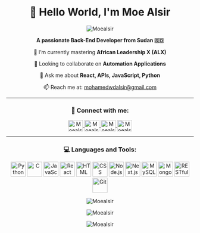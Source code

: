 <h1 align="center">👋 Hello World, I'm Moe Alsir</h1>
<p align="center">
  <img src="https://komarev.com/ghpvc/?username=Moealsir&label=Moe%20Alsir&color=0e75b6&style=flat-square" alt="Moealsir" />
</p>

<p align="center">
  <strong>A passionate Back-End Developer from Sudan 🇸🇩</strong>
</p>

<p align="center">🌱 I’m currently mastering <strong>African Leadership X (ALX)</strong></p>
<p align="center">👯 Looking to collaborate on <strong>Automation Applications</strong></p>
<p align="center">💬 Ask me about <strong>React, APIs, JavaScript, Python</strong></p>
<p align="center">📫 Reach me at: <a href="mailto:mohamedwdalsir@gmail.com">mohamedwdalsir@gmail.com</a></p>

---

<h3 align="center">🔗 Connect with me:</h3>
<p align="center">
    <a href="mailto:mohamedwdalsir@gmail.com" target="blank">
        <img align="center" src="https://img.icons8.com/color/48/000000/gmail.png" alt="Moealsir" height="30" width="40" />
    </a>
    <a href="https://linkedin.com/in/Moealsir" target="blank">
        <img align="center" src="https://img.icons8.com/color/48/000000/linkedin.png" alt="Moealsir" height="30" width="40" />
    </a>
    <a href="https://twitter.com/hajekki" target="blank">
        <img align="center" src="https://img.icons8.com/color/48/000000/twitter.png" alt="Moealsir" height="30" width="40" />
    </a>
    <a href="https://t.me/Moealsir" target="blank">
        <img align="center" src="https://img.icons8.com/color/48/000000/telegram-app.png" alt="Moealsir" height="30" width="40" />
    </a>

</p>

---

<h3 align="center">💻 Languages and Tools:</h3>
<p align="center">
  <img src="https://img.icons8.com/color/48/000000/python.png" alt="Python" title="Python" width="40" height="40"/>
  <img src="https://img.icons8.com/color/48/000000/c-programming.png" alt="C" title="C" width="40" height="40"/>
  <img src="https://img.icons8.com/color/48/000000/javascript.png" alt="JavaScript" title="JavaScript" width="40" height="40"/>
  <img src="https://img.icons8.com/color/48/000000/react-native.png" alt="React" title="React" width="40" height="40"/>
  <img src="https://img.icons8.com/color/48/000000/html-5.png" alt="HTML" title="HTML" width="40" height="40"/>
  <img src="https://img.icons8.com/color/48/000000/css3.png" alt="CSS" title="CSS" width="40" height="40"/>
  <img src="https://img.icons8.com/color/48/000000/nodejs.png" alt="Node.js" title="Node.js" width="40" height="40"/>
  <img src="https://img.icons8.com/color/48/000000/nextjs.png" alt="Next.js" title="HTML" width="40" height="40"/>
  <img src="https://img.icons8.com/color/48/000000/mysql.png" alt="MySQL" title="MySQL" width="40" height="40"/>
  <img src="https://img.icons8.com/color/48/000000/mongodb.png" alt="MongoDB" title="MongoDB" width="40" height="40"/>
  <img src="https://img.icons8.com/color/48/000000/api.png" alt="RESTful API" title="RESTful API" width="40" height="40"/>
  <img src="https://img.icons8.com/color/48/000000/git.png" alt="Git" title="Git" width="40" height="40"/>
</p>

<p align="center">
  <img src="https://github-readme-stats.vercel.app/api/top-langs?username=Moealsir&show_icons=true&theme=radical&locale=en&layout=compact" alt="Moealsir" />
</p>

<p align="center">
  <img src="https://github-readme-stats.vercel.app/api?username=Moealsir&show_icons=true&theme=radical&locale=en" alt="Moealsir" />
</p>

<p align="center">
  <img src="https://github-readme-streak-stats.herokuapp.com/?user=Moealsir&theme=radical" alt="Moealsir" />
</p>
